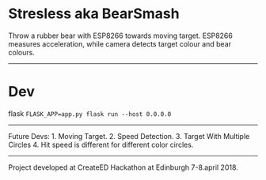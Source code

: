 # Stresless aka BearSmash

Throw a rubber bear with ESP8266 towards moving target. ESP8266 measures acceleration, while camera detects target colour and bear colours.

***
# Dev

flask 
`FLASK_APP=app.py flask run --host 0.0.0.0`

***


Future Devs: 1. Moving Target. 2. Speed Detection. 3. Target With Multiple Circles 4. Hit speed is different for different color circles.

***
Project developed at CreateED Hackathon at Edinburgh 7-8.april 2018.
